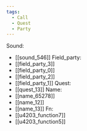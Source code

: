 ```yaml
---
tags:
  - Call
  - Quest
  - Party
---
```

Sound:
- [[sound_546]]
Field_party:
- [[field_party_3]]
- [[field_party_0]]
- [[field_party_2]]
- [[field_party_1]]
Quest:
- [[quest_13]]
Name:
- [[name_65278]]
- [[name_12]]
- [[name_13]]
Fn:
- [[u4203_function7]]
- [[u4203_function5]]
